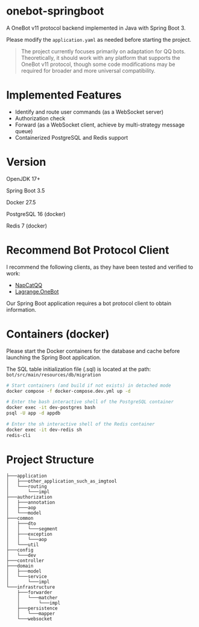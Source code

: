 # onebot-springboot
A OneBot v11 protocol backend implemented in Java with Spring Boot 3.

Please modify the `application.yaml` as needed before starting the project.

> The project currently focuses primarily on adaptation for QQ bots. Theoretically, it should work with any platform that supports the OneBot v11 protocol, though some code modifications may be required for broader and more universal compatibility.

# Implemented Features

- Identify and route user commands (as a WebSocket server)
- Authorization check
- Forward (as a WebSocket client, achieve by multi-strategy message queue)
- Containerized PostgreSQL and Redis support

# Version

OpenJDK 17+

Spring Boot 3.5

Docker 27.5

PostgreSQL 16 (docker)

Redis 7 (docker)

# Recommend Bot Protocol Client

I recommend the following clients, as they have been tested and verified to work:

- [NapCatQQ](https://www.napcat.wiki/)
- [Lagrange.OneBot](https://lagrangedev.github.io/Lagrange.Doc/v1/Lagrange.OneBot/)

Our Spring Boot application requires a bot protocol client to obtain information.

# Containers (docker)

Please start the Docker containers for the database and cache before launching the Spring Boot application.

The SQL table initialization file (.sql) is located at the path: `bot/src/main/resources/db/migration`

```bash
# Start containers (and build if not exists) in detached mode
docker compose -f docker-compose.dev.yml up -d

# Enter the bash interactive shell of the PostgreSQL container
docker exec -it dev-postgres bash
psql -U app -d appdb

# Enter the sh interactive shell of the Redis container
docker exec -it dev-redis sh
redis-cli
```

# Project Structure

```
├───application
│   ├───other_application_such_as_imgtool
│   └───routing
│       └───impl
├───authorization
│   ├───annotation
│   ├───aop
│   └───model
├───common
│   ├───dto
│   │   └───segment
│   ├───exception
│   │   └───aop
│   └───util
├───config
│   └───dev
├───controller
├───domain
│   ├───model
│   └───service
│       └───impl
└───infrastructure
    ├───forwarder
    │   └───matcher
    │       └───impl
    ├───persistence
    │   └───mapper
    └───websocket
```

